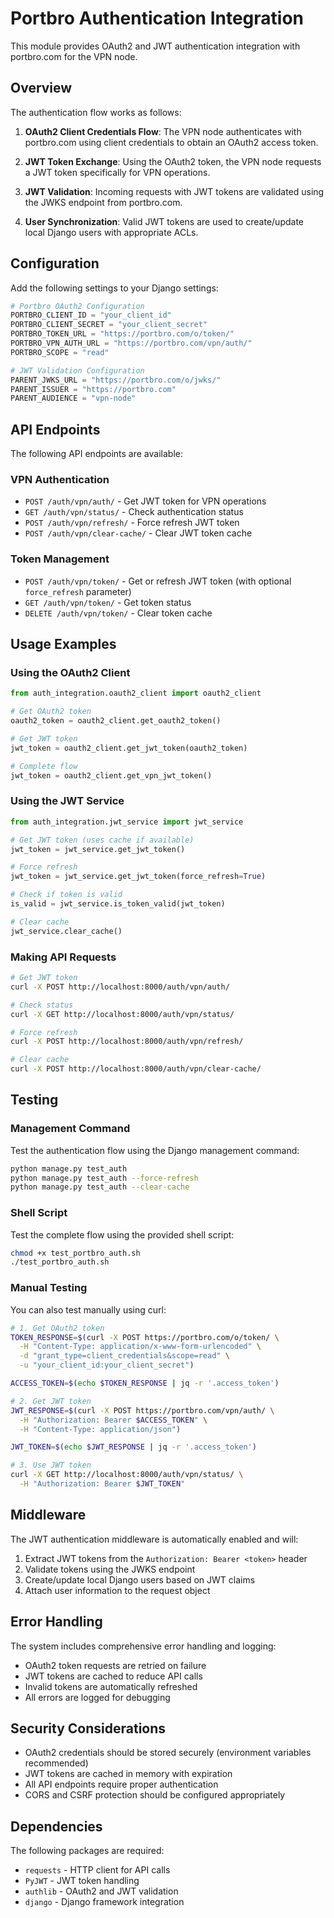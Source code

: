 # Portbro Authentication Integration

This module provides OAuth2 and JWT authentication integration with portbro.com for the VPN node.

## Overview

The authentication flow works as follows:

1. **OAuth2 Client Credentials Flow**: The VPN node authenticates with portbro.com using client credentials to obtain an OAuth2 access token.

2. **JWT Token Exchange**: Using the OAuth2 token, the VPN node requests a JWT token specifically for VPN operations.

3. **JWT Validation**: Incoming requests with JWT tokens are validated using the JWKS endpoint from portbro.com.

4. **User Synchronization**: Valid JWT tokens are used to create/update local Django users with appropriate ACLs.

## Configuration

Add the following settings to your Django settings:

```python
# Portbro OAuth2 Configuration
PORTBRO_CLIENT_ID = "your_client_id"
PORTBRO_CLIENT_SECRET = "your_client_secret"
PORTBRO_TOKEN_URL = "https://portbro.com/o/token/"
PORTBRO_VPN_AUTH_URL = "https://portbro.com/vpn/auth/"
PORTBRO_SCOPE = "read"

# JWT Validation Configuration
PARENT_JWKS_URL = "https://portbro.com/o/jwks/"
PARENT_ISSUER = "https://portbro.com"
PARENT_AUDIENCE = "vpn-node"
```

## API Endpoints

The following API endpoints are available:

### VPN Authentication
- `POST /auth/vpn/auth/` - Get JWT token for VPN operations
- `GET /auth/vpn/status/` - Check authentication status
- `POST /auth/vpn/refresh/` - Force refresh JWT token
- `POST /auth/vpn/clear-cache/` - Clear JWT token cache

### Token Management
- `POST /auth/vpn/token/` - Get or refresh JWT token (with optional `force_refresh` parameter)
- `GET /auth/vpn/token/` - Get token status
- `DELETE /auth/vpn/token/` - Clear token cache

## Usage Examples

### Using the OAuth2 Client

```python
from auth_integration.oauth2_client import oauth2_client

# Get OAuth2 token
oauth2_token = oauth2_client.get_oauth2_token()

# Get JWT token
jwt_token = oauth2_client.get_jwt_token(oauth2_token)

# Complete flow
jwt_token = oauth2_client.get_vpn_jwt_token()
```

### Using the JWT Service

```python
from auth_integration.jwt_service import jwt_service

# Get JWT token (uses cache if available)
jwt_token = jwt_service.get_jwt_token()

# Force refresh
jwt_token = jwt_service.get_jwt_token(force_refresh=True)

# Check if token is valid
is_valid = jwt_service.is_token_valid(jwt_token)

# Clear cache
jwt_service.clear_cache()
```

### Making API Requests

```bash
# Get JWT token
curl -X POST http://localhost:8000/auth/vpn/auth/

# Check status
curl -X GET http://localhost:8000/auth/vpn/status/

# Force refresh
curl -X POST http://localhost:8000/auth/vpn/refresh/

# Clear cache
curl -X POST http://localhost:8000/auth/vpn/clear-cache/
```

## Testing

### Management Command

Test the authentication flow using the Django management command:

```bash
python manage.py test_auth
python manage.py test_auth --force-refresh
python manage.py test_auth --clear-cache
```

### Shell Script

Test the complete flow using the provided shell script:

```bash
chmod +x test_portbro_auth.sh
./test_portbro_auth.sh
```

### Manual Testing

You can also test manually using curl:

```bash
# 1. Get OAuth2 token
TOKEN_RESPONSE=$(curl -X POST https://portbro.com/o/token/ \
  -H "Content-Type: application/x-www-form-urlencoded" \
  -d "grant_type=client_credentials&scope=read" \
  -u "your_client_id:your_client_secret")

ACCESS_TOKEN=$(echo $TOKEN_RESPONSE | jq -r '.access_token')

# 2. Get JWT token
JWT_RESPONSE=$(curl -X POST https://portbro.com/vpn/auth/ \
  -H "Authorization: Bearer $ACCESS_TOKEN" \
  -H "Content-Type: application/json")

JWT_TOKEN=$(echo $JWT_RESPONSE | jq -r '.access_token')

# 3. Use JWT token
curl -X GET http://localhost:8000/auth/vpn/status/ \
  -H "Authorization: Bearer $JWT_TOKEN"
```

## Middleware

The JWT authentication middleware is automatically enabled and will:

1. Extract JWT tokens from the `Authorization: Bearer <token>` header
2. Validate tokens using the JWKS endpoint
3. Create/update local Django users based on JWT claims
4. Attach user information to the request object

## Error Handling

The system includes comprehensive error handling and logging:

- OAuth2 token requests are retried on failure
- JWT tokens are cached to reduce API calls
- Invalid tokens are automatically refreshed
- All errors are logged for debugging

## Security Considerations

- OAuth2 credentials should be stored securely (environment variables recommended)
- JWT tokens are cached in memory with expiration
- All API endpoints require proper authentication
- CORS and CSRF protection should be configured appropriately

## Dependencies

The following packages are required:

- `requests` - HTTP client for API calls
- `PyJWT` - JWT token handling
- `authlib` - OAuth2 and JWT validation
- `django` - Django framework integration

